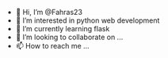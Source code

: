 - 👋 Hi, I’m @Fahras23
- 👀 I’m interested in python web development
- 🌱 I’m currently learning flask
- 💞️ I’m looking to collaborate on ...
- 📫 How to reach me ...

<!---
Fahras23/Fahras23 is a ✨ special ✨ repository because its `README.md` (this file) appears on your GitHub profile.
You can click the Preview link to take a look at your changes.
--->
